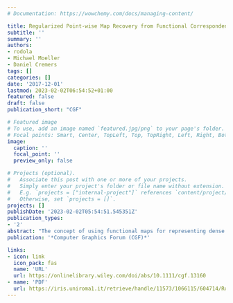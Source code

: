 ```yaml
---
# Documentation: https://wowchemy.com/docs/managing-content/

title: Regularized Point-wise Map Recovery from Functional Correspondence
subtitle: ''
summary: ''
authors:
- rodola
- Michael Moeller
- Daniel Cremers
tags: []
categories: []
date: '2017-12-01'
lastmod: 2023-02-02T06:54:52+01:00
featured: false
draft: false
publication_short: "CGF"

# Featured image
# To use, add an image named `featured.jpg/png` to your page's folder.
# Focal points: Smart, Center, TopLeft, Top, TopRight, Left, Right, BottomLeft, Bottom, BottomRight.
image:
  caption: ''
  focal_point: ''
  preview_only: false

# Projects (optional).
#   Associate this post with one or more of your projects.
#   Simply enter your project's folder or file name without extension.
#   E.g. `projects = ["internal-project"]` references `content/project/deep-learning/index.md`.
#   Otherwise, set `projects = []`.
projects: []
publishDate: '2023-02-02T05:54:51.545351Z'
publication_types:
- '2'
abstract: "The concept of using functional maps for representing dense correspondences between deformable shapes has proven to be extremely effective in many applications. However, despite the impact of this framework, the problem of recovering the point-to-point correspondence from a given functional map has received surprisingly little interest. In this paper, we analyse the aforementioned problem and propose a novel method for reconstructing pointwise correspondences from a given functional map. The proposed algorithm phrases the matching problem as a regularized alignment problem of the spectral embeddings of the two shapes. Opposed to established methods, our approach does not require the input shapes to be nearly-isometric, and easily extends to recovering the point-to-point correspondence in part-to-whole shape matching problems. Our numerical experiments demonstrate that the proposed approach leads to a significant improvement in accuracy in several challenging cases."
publication: '*Computer Graphics Forum (CGF)*'

links:
- icon: link
  icon_pack: fas
  name: 'URL'
  url: https://onlinelibrary.wiley.com/doi/abs/10.1111/cgf.13160
- name: 'PDF'
  url: https://iris.uniroma1.it/retrieve/handle/11573/1066115/604714/Rodola_Regularized_2017.pdf
---
```

